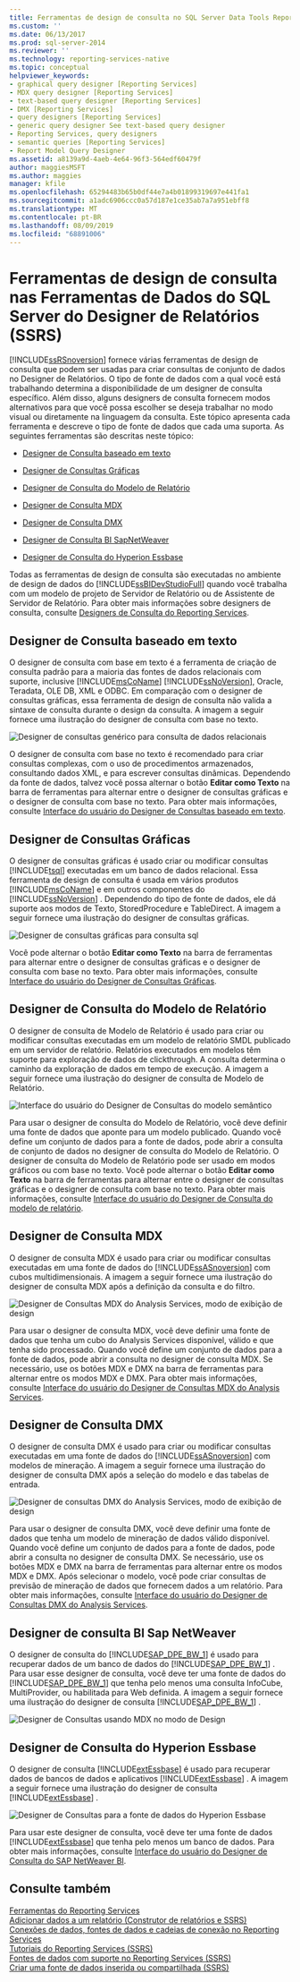 ```yaml
---
title: Ferramentas de design de consulta no SQL Server Data Tools Report Designer (SSRS) | Microsoft Docs
ms.custom: ''
ms.date: 06/13/2017
ms.prod: sql-server-2014
ms.reviewer: ''
ms.technology: reporting-services-native
ms.topic: conceptual
helpviewer_keywords:
- graphical query designer [Reporting Services]
- MDX query designer [Reporting Services]
- text-based query designer [Reporting Services]
- DMX [Reporting Services]
- query designers [Reporting Services]
- generic query designer See text-based query designer
- Reporting Services, query designers
- semantic queries [Reporting Services]
- Report Model Query Designer
ms.assetid: a8139a9d-4aeb-4e64-96f3-564edf60479f
author: maggiesMSFT
ms.author: maggies
manager: kfile
ms.openlocfilehash: 65294483b65b0df44e7a4b01899319697e441fa1
ms.sourcegitcommit: a1adc6906ccc0a57d187e1ce35ab7a7a951ebff8
ms.translationtype: MT
ms.contentlocale: pt-BR
ms.lasthandoff: 08/09/2019
ms.locfileid: "68891006"
---
```

# <a name="query-design-tools-in-report-designer-sql-server-data-tools-ssrs"></a>Ferramentas de design de consulta nas Ferramentas de Dados do SQL Server do Designer de Relatórios (SSRS)
  [!INCLUDE[ssRSnoversion](../../includes/ssrsnoversion-md.md)] fornece várias ferramentas de design de consulta que podem ser usadas para criar consultas de conjunto de dados no Designer de Relatórios. O tipo de fonte de dados com a qual você está trabalhando determina a disponibilidade de um designer de consulta específico. Além disso, alguns designers de consulta fornecem modos alternativos para que você possa escolher se deseja trabalhar no modo visual ou diretamente na linguagem da consulta. Este tópico apresenta cada ferramenta e descreve o tipo de fonte de dados que cada uma suporta. As seguintes ferramentas são descritas neste tópico:  
  
-   [Designer de Consulta baseado em texto](#Textbased)  
  
-   [Designer de Consultas Gráficas](#Graphical)  
  
-   [Designer de Consulta do Modelo de Relatório](#Model)  
  
-   [Designer de Consulta MDX](#MDX)  
  
-   [Designer de Consulta DMX](#DMX)  
  
-   [Designer de Consulta BI SapNetWeaver](#SAPBW)  
  
-   [Designer de Consulta do Hyperion Essbase](#Hyperion)  
  
 Todas as ferramentas de design de consulta são executadas no ambiente de design de dados do [!INCLUDE[ssBIDevStudioFull](../../includes/ssbidevstudiofull-md.md)] quando você trabalha com um modelo de projeto de Servidor de Relatório ou de Assistente de Servidor de Relatório. Para obter mais informações sobre designers de consulta, consulte [Designers de Consulta do Reporting Services](../reporting-services-query-designers.md).  
  
##  <a name="Textbased"></a> Designer de Consulta baseado em texto  
 O designer de consulta com base em texto é a ferramenta de criação de consulta padrão para a maioria das fontes de dados relacionais com suporte, inclusive [!INCLUDE[msCoName](../../../includes/msconame-md.md)] [!INCLUDE[ssNoVersion](../../../includes/ssnoversion-md.md)], Oracle, Teradata, OLE DB, XML e ODBC. Em comparação com o designer de consultas gráficas, essa ferramenta de design de consulta não valida a sintaxe de consulta durante o design da consulta. A imagem a seguir fornece uma ilustração do designer de consulta com base no texto.  
  
 ![Designer de consultas genérico para consulta de dados relacionais](https://docs.microsoft.com/analysis-services/analysis-services/media/rsqd-dsaw-sql-generic.gif "Designer de consultas genérico para consulta de dados relacionais")  
  
 O designer de consulta com base no texto é recomendado para criar consultas complexas, com o uso de procedimentos armazenados, consultando dados XML, e para escrever consultas dinâmicas. Dependendo da fonte de dados, talvez você possa alternar o botão **Editar como Texto** na barra de ferramentas para alternar entre o designer de consultas gráficas e o designer de consulta com base no texto. Para obter mais informações, consulte [Interface do usuário do Designer de Consultas baseado em texto](../text-based-query-designer-user-interface.md).  
  
##  <a name="Graphical"></a> Designer de Consultas Gráficas  
 O designer de consultas gráficas é usado criar ou modificar consultas [!INCLUDE[tsql](../../includes/tsql-md.md)] executadas em um banco de dados relacional. Essa ferramenta de design de consulta é usada em vários produtos [!INCLUDE[msCoName](../../../includes/msconame-md.md)] e em outros componentes do [!INCLUDE[ssNoVersion](../../../includes/ssnoversion-md.md)] . Dependendo do tipo de fonte de dados, ele dá suporte aos modos de Texto, StoredProcedure e TableDirect. A imagem a seguir fornece uma ilustração do designer de consultas gráficas.  
  
 ![Designer de consultas gráficas para consulta sql](../media/rsqd-dsaw-sql.gif "Designer de consultas gráficas para consulta sql")  
  
 Você pode alternar o botão **Editar como Texto** na barra de ferramentas para alternar entre o designer de consultas gráficas e o designer de consulta com base no texto. Para obter mais informações, consulte [Interface do usuário do Designer de Consultas Gráficas](graphical-query-designer-user-interface.md).  
  
##  <a name="Model"></a> Designer de Consulta do Modelo de Relatório  
 O designer de consulta de Modelo de Relatório é usado para criar ou modificar consultas executadas em um modelo de relatório SMDL publicado em um servidor de relatório. Relatórios executados em modelos têm suporte para exploração de dados de clickthrough. A consulta determina o caminho da exploração de dados em tempo de execução. A imagem a seguir fornece uma ilustração do designer de consulta de Modelo de Relatório.  
  
 ![Interface do usuário do Designer de Consultas do modelo semântico](../media/rsqd-dsawmodel-smql.gif "Interface do usuário do Designer de Consultas do modelo semântico")  
  
 Para usar o designer de consulta do Modelo de Relatório, você deve definir uma fonte de dados que aponte para um modelo publicado. Quando você define um conjunto de dados para a fonte de dados, pode abrir a consulta de conjunto de dados no designer de consulta do Modelo de Relatório. O designer de consulta do Modelo de Relatório pode ser usado em modos gráficos ou com base no texto. Você pode alternar o botão **Editar como Texto** na barra de ferramentas para alternar entre o designer de consultas gráficas e o designer de consulta com base no texto. Para obter mais informações, consulte [Interface do usuário do Designer de Consulta do modelo de relatório](report-model-query-designer-user-interface.md).  
  
##  <a name="MDX"></a> Designer de Consulta MDX  
 O designer de consulta MDX é usado para criar ou modificar consultas executadas em uma fonte de dados do [!INCLUDE[ssASnoversion](../../../includes/ssasnoversion-md.md)] com cubos multidimensionais. A imagem a seguir fornece uma ilustração do designer de consulta MDX após a definição da consulta e do filtro.  
  
 ![Designer de Consultas MDX do Analysis Services, modo de exibição de design](https://docs.microsoft.com/analysis-services/analysis-services/media/rsqd-dsawas-mdx-designmode.gif "Designer de Consultas MDX do Analysis Services, modo de exibição de design")  
  
 Para usar o designer de consulta MDX, você deve definir uma fonte de dados que tenha um cubo do Analysis Services disponível, válido e que tenha sido processado. Quando você define um conjunto de dados para a fonte de dados, pode abrir a consulta no designer de consulta MDX. Se necessário, use os botões MDX e DMX na barra de ferramentas para alternar entre os modos MDX e DMX. Para obter mais informações, consulte [Interface do usuário do Designer de Consultas MDX do Analysis Services](analysis-services-mdx-query-designer-user-interface.md).  
  
##  <a name="DMX"></a> Designer de Consulta DMX  
 O designer de consulta DMX é usado para criar ou modificar consultas executadas em uma fonte de dados do [!INCLUDE[ssASnoversion](../../../includes/ssasnoversion-md.md)] com modelos de mineração. A imagem a seguir fornece uma ilustração do designer de consulta DMX após a seleção do modelo e das tabelas de entrada.  
  
 ![Designer de consultas DMX do Analysis Services, modo de exibição de design](../media/rsqd-dsawas-dmx-designmode.gif "Designer de consultas DMX do Analysis Services, modo de exibição de design")  
  
 Para usar o designer de consulta DMX, você deve definir uma fonte de dados que tenha um modelo de mineração de dados válido disponível. Quando você define um conjunto de dados para a fonte de dados, pode abrir a consulta no designer de consulta DMX. Se necessário, use os botões MDX e DMX na barra de ferramentas para alternar entre os modos MDX e DMX. Após selecionar o modelo, você pode criar consultas de previsão de mineração de dados que fornecem dados a um relatório. Para obter mais informações, consulte [Interface do usuário do Designer de Consultas DMX do Analysis Services](analysis-services-dmx-query-designer-user-interface.md).  
  
##  <a name="SAPBW"></a> Designer de consulta BI Sap NetWeaver  
 O designer de consulta do [!INCLUDE[SAP_DPE_BW_1](../../../includes/sap-dpe-bw-1-md.md)] é usado para recuperar dados de um banco de dados do [!INCLUDE[SAP_DPE_BW_1](../../../includes/sap-dpe-bw-1-md.md)] . Para usar esse designer de consulta, você deve ter uma fonte de dados do [!INCLUDE[SAP_DPE_BW_1](../../../includes/sap-dpe-bw-1-md.md)] que tenha pelo menos uma consulta InfoCube, MultiProvider, ou habilitada para Web definida. A imagem a seguir fornece uma ilustração do designer de consulta [!INCLUDE[SAP_DPE_BW_1](../../../includes/sap-dpe-bw-1-md.md)] .  
  
 ![Designer de Consultas usando MDX no modo de Design](../media/rsqd-dssapbw-mdx-designmode.gif "Designer de Consultas usando MDX no modo de Design")  
  
##  <a name="Hyperion"></a> Designer de Consulta do Hyperion Essbase  
 O designer de consulta [!INCLUDE[extEssbase](../../../includes/extessbase-md.md)] é usado para recuperar dados de bancos de dados e aplicativos [!INCLUDE[extEssbase](../../../includes/extessbase-md.md)] . A imagem a seguir fornece uma ilustração do designer de consulta [!INCLUDE[extEssbase](../../../includes/extessbase-md.md)] .  
  
 ![Designer de Consultas para a fonte de dados do Hyperion Essbase](../media/rsqd-dshyperionessbase-mdx-designmode.gif "Designer de Consultas para a fonte de dados do Hyperion Essbase")  
  
 Para usar este designer de consulta, você deve ter uma fonte de dados [!INCLUDE[extEssbase](../../../includes/extessbase-md.md)] que tenha pelo menos um banco de dados. Para obter mais informações, consulte [Interface do usuário do Designer de Consulta do SAP NetWeaver BI](sap-netweaver-bi-query-designer-user-interface.md).  
  
## <a name="see-also"></a>Consulte também  
 [Ferramentas do Reporting Services](../tools/reporting-services-tools.md)   
 [Adicionar dados a um relatório &#40;Construtor de relatórios e SSRS&#41;](report-datasets-ssrs.md)   
 [Conexões de dados, fontes de dados e cadeias de conexão no Reporting Services](../data-connections-data-sources-and-connection-strings-in-reporting-services.md)   
 [Tutoriais do Reporting Services &#40;SSRS&#41;](../reporting-services-tutorials-ssrs.md)   
 [Fontes de dados com suporte no Reporting Services &#40;SSRS&#41;](../create-deploy-and-manage-mobile-and-paginated-reports.md)   
 [Criar uma fonte de dados inserida ou compartilhada &#40;SSRS&#41;](../create-an-embedded-or-shared-data-source-ssrs.md)  
  
  
